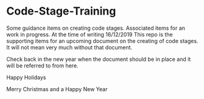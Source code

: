 # Code-Stage-Training
Some guidance items on creating code stages. Associated items for an work in progress.
At the time of writing 16/12/2019 This repo is the supporting items for an upcoming document on the creating of code stages.
It will not mean very much without that document.

Check back in the new year when the document should be in place and it will be referred to from here.

Happy Holidays

Merry Christmas and a Happy New Year
